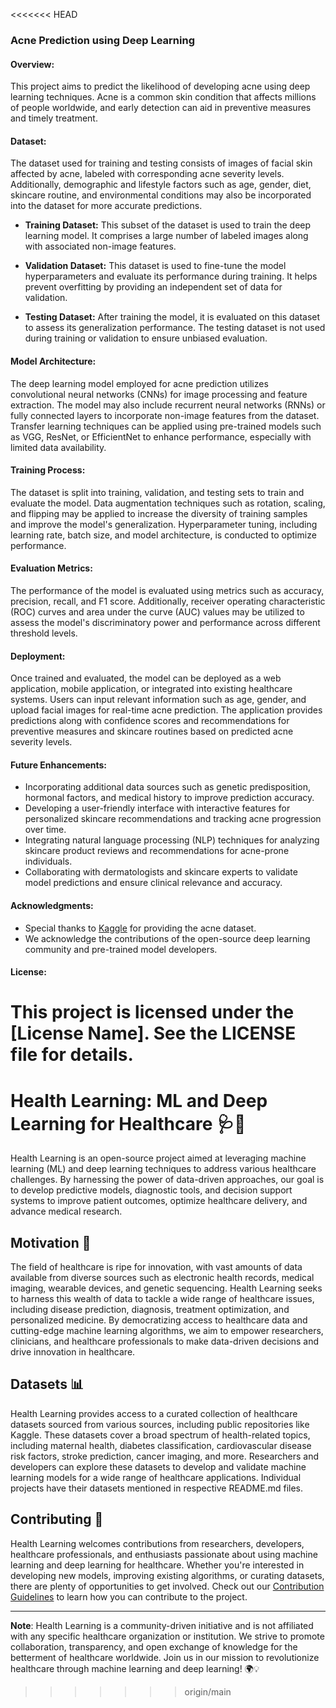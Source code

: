 <<<<<<< HEAD
### Acne Prediction using Deep Learning

#### Overview:
This project aims to predict the likelihood of developing acne using deep learning techniques. Acne is a common skin condition that affects millions of people worldwide, and early detection can aid in preventive measures and timely treatment.

#### Dataset:
The dataset used for training and testing consists of images of facial skin affected by acne, labeled with corresponding acne severity levels. Additionally, demographic and lifestyle factors such as age, gender, diet, skincare routine, and environmental conditions may also be incorporated into the dataset for more accurate predictions.

- **Training Dataset:** This subset of the dataset is used to train the deep learning model. It comprises a large number of labeled images along with associated non-image features.
  
- **Validation Dataset:** This dataset is used to fine-tune the model hyperparameters and evaluate its performance during training. It helps prevent overfitting by providing an independent set of data for validation.
  
- **Testing Dataset:** After training the model, it is evaluated on this dataset to assess its generalization performance. The testing dataset is not used during training or validation to ensure unbiased evaluation.

#### Model Architecture:
The deep learning model employed for acne prediction utilizes convolutional neural networks (CNNs) for image processing and feature extraction. The model may also include recurrent neural networks (RNNs) or fully connected layers to incorporate non-image features from the dataset. Transfer learning techniques can be applied using pre-trained models such as VGG, ResNet, or EfficientNet to enhance performance, especially with limited data availability.

#### Training Process:
The dataset is split into training, validation, and testing sets to train and evaluate the model. Data augmentation techniques such as rotation, scaling, and flipping may be applied to increase the diversity of training samples and improve the model's generalization. Hyperparameter tuning, including learning rate, batch size, and model architecture, is conducted to optimize performance.

#### Evaluation Metrics:
The performance of the model is evaluated using metrics such as accuracy, precision, recall, and F1 score. Additionally, receiver operating characteristic (ROC) curves and area under the curve (AUC) values may be utilized to assess the model's discriminatory power and performance across different threshold levels.

#### Deployment:
Once trained and evaluated, the model can be deployed as a web application, mobile application, or integrated into existing healthcare systems. Users can input relevant information such as age, gender, and upload facial images for real-time acne prediction. The application provides predictions along with confidence scores and recommendations for preventive measures and skincare routines based on predicted acne severity levels.

#### Future Enhancements:
- Incorporating additional data sources such as genetic predisposition, hormonal factors, and medical history to improve prediction accuracy.
- Developing a user-friendly interface with interactive features for personalized skincare recommendations and tracking acne progression over time.
- Integrating natural language processing (NLP) techniques for analyzing skincare product reviews and recommendations for acne-prone individuals.
- Collaborating with dermatologists and skincare experts to validate model predictions and ensure clinical relevance and accuracy.



#### Acknowledgments:
- Special thanks to [Kaggle](https://www.kaggle.com/) for providing the acne dataset.
- We acknowledge the contributions of the open-source deep learning community and pre-trained model developers.

#### License:
This project is licensed under the [License Name]. See the LICENSE file for details.
=======
# Health Learning: ML and Deep Learning for Healthcare 🩺🧠

Health Learning is an open-source project aimed at leveraging machine learning (ML) and deep learning techniques to address various healthcare challenges. By harnessing the power of data-driven approaches, our goal is to develop predictive models, diagnostic tools, and decision support systems to improve patient outcomes, optimize healthcare delivery, and advance medical research.

## Motivation 🚀

The field of healthcare is ripe for innovation, with vast amounts of data available from diverse sources such as electronic health records, medical imaging, wearable devices, and genetic sequencing. Health Learning seeks to harness this wealth of data to tackle a wide range of healthcare issues, including disease prediction, diagnosis, treatment optimization, and personalized medicine. By democratizing access to healthcare data and cutting-edge machine learning algorithms, we aim to empower researchers, clinicians, and healthcare professionals to make data-driven decisions and drive innovation in healthcare.

## Datasets 📊

Health Learning provides access to a curated collection of healthcare datasets sourced from various sources, including public repositories like Kaggle. These datasets cover a broad spectrum of health-related topics, including maternal health, diabetes classification, cardiovascular disease risk factors, stroke prediction, cancer imaging, and more. Researchers and developers can explore these datasets to develop and validate machine learning models for a wide range of healthcare applications. Individual projects have their datasets mentioned in respective README.md files.

## Contributing 🤝

Health Learning welcomes contributions from researchers, developers, healthcare professionals, and enthusiasts passionate about using machine learning and deep learning for healthcare. Whether you're interested in developing new models, improving existing algorithms, or curating datasets, there are plenty of opportunities to get involved. Check out our [Contribution Guidelines](CONTRIBUTING.md) to learn how you can contribute to the project.

---

**Note**: Health Learning is a community-driven initiative and is not affiliated with any specific healthcare organization or institution. We strive to promote collaboration, transparency, and open exchange of knowledge for the betterment of healthcare worldwide. Join us in our mission to revolutionize healthcare through machine learning and deep learning! 🌍💡
>>>>>>> origin/main
